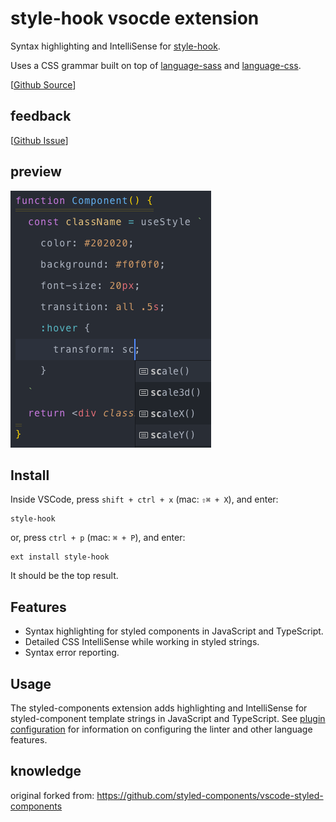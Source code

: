 # style-hook vsocde extension

Syntax highlighting and IntelliSense for [style-hook](https://github.com/style-hook/style-hook).

Uses a CSS grammar built on top of [language-sass](https://github.com/atom/language-sass) and [language-css](https://github.com/atom/language-css).


[[Github Source](https://github.com/style-hook/vscode-style-hook)]

## feedback
[[Github Issue](https://github.com/style-hook/vscode-style-hook/pulls)]

## preview
![Syntax highlighting in action](preview.png)

## Install

Inside VSCode, press `shift + ctrl + x` (mac: `⇧⌘ + X`), and enter:
```
style-hook
```
or, press `ctrl + p` (mac: `⌘ + P`), and enter:
```
ext install style-hook
```

It should be the top result.

## Features

- Syntax highlighting for styled components in JavaScript and TypeScript.
- Detailed CSS IntelliSense while working in styled strings.
- Syntax error reporting.

## Usage

The styled-components extension adds highlighting and IntelliSense for styled-component template strings in JavaScript and TypeScript. See [plugin configuration](https://github.com/style-hook/typescript-style-hook-plugin#configuration) for information on configuring the linter and other language features.

## knowledge
original forked from: https://github.com/styled-components/vscode-styled-components
